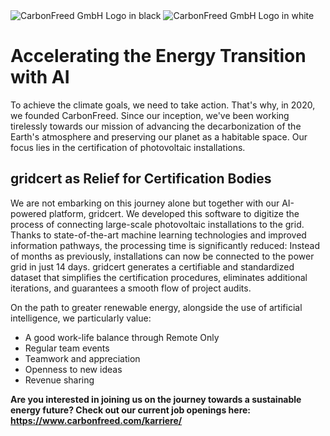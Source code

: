 <picture>
  <source media="(prefers-color-scheme: dark)" srcset="https://github.com/CarbonFreed-AI/.github/assets/2773378/0e9e60b9-0993-46ae-86a2-6c8f99fd2695">
  <img alt="CarbonFreed GmbH Logo in black">
</picture>
<picture>
  <source media="(prefers-color-scheme: light)" srcset="https://github.com/CarbonFreed-AI/.github/assets/2773378/5619f07d-47fa-4130-9275-f014750e293c">
  <img alt="CarbonFreed GmbH Logo in white">
</picture>

# Accelerating the Energy Transition with AI

To achieve the climate goals, we need to take action. That's why, in 2020, we founded CarbonFreed. Since our inception, we've been working tirelessly towards our mission of advancing the decarbonization of the Earth's atmosphere and preserving our planet as a habitable space. Our focus lies in the certification of photovoltaic installations.

## gridcert as Relief for Certification Bodies

We are not embarking on this journey alone but together with our AI-powered platform, gridcert. We developed this software to digitize the process of connecting large-scale photovoltaic installations to the grid. Thanks to state-of-the-art machine learning technologies and improved information pathways, the processing time is significantly reduced: Instead of months as previously, installations can now be connected to the power grid in just 14 days. gridcert generates a certifiable and standardized dataset that simplifies the certification procedures, eliminates additional iterations, and guarantees a smooth flow of project audits.

On the path to greater renewable energy, alongside the use of artificial intelligence, we particularly value:

* A good work-life balance through Remote Only
* Regular team events
* Teamwork and appreciation
* Openness to new ideas
* Revenue sharing

**Are you interested in joining us on the journey towards a sustainable energy future? Check out our current job openings here: https://www.carbonfreed.com/karriere/**
